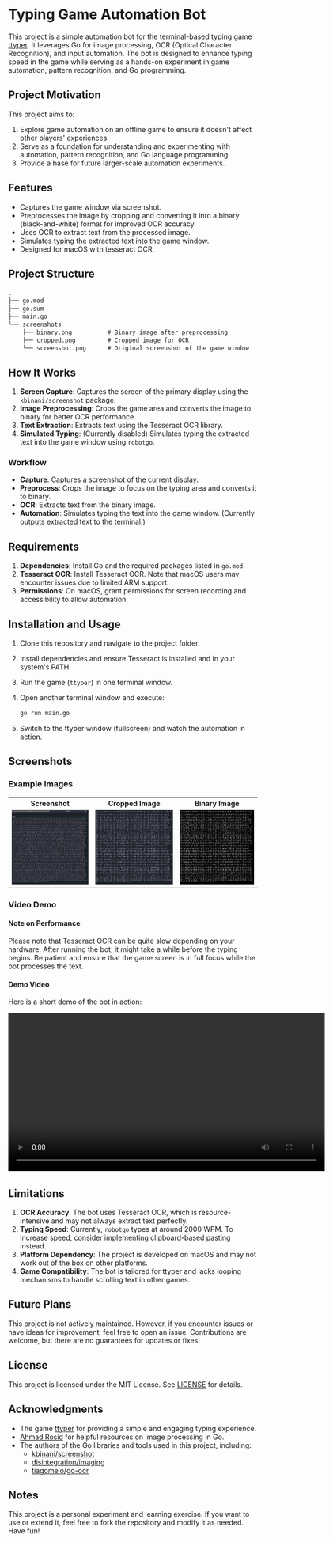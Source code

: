 # Typing Game Automation Bot

This project is a simple automation bot for the terminal-based typing game [ttyper](https://github.com/MaxCodesIO/ttyper). It leverages Go for image processing, OCR (Optical Character Recognition), and input automation. The bot is designed to enhance typing speed in the game while serving as a hands-on experiment in game automation, pattern recognition, and Go programming.

## Project Motivation

This project aims to:

1. Explore game automation on an offline game to ensure it doesn't affect other players' experiences.
2. Serve as a foundation for understanding and experimenting with automation, pattern recognition, and Go language programming.
3. Provide a base for future larger-scale automation experiments.

## Features

- Captures the game window via screenshot.
- Preprocesses the image by cropping and converting it into a binary (black-and-white) format for improved OCR accuracy.
- Uses OCR to extract text from the processed image.
- Simulates typing the extracted text into the game window.
- Designed for macOS with tesseract OCR.

## Project Structure

```
.
├── go.mod
├── go.sum
├── main.go
└── screenshots
    ├── binary.png          # Binary image after preprocessing
    ├── cropped.png         # Cropped image for OCR
    └── screenshot.png      # Original screenshot of the game window
```

## How It Works

1. **Screen Capture**: Captures the screen of the primary display using the `kbinani/screenshot` package.
2. **Image Preprocessing**: Crops the game area and converts the image to binary for better OCR performance.
3. **Text Extraction**: Extracts text using the Tesseract OCR library.
4. **Simulated Typing**: (Currently disabled) Simulates typing the extracted text into the game window using `robotgo`.

### Workflow

- **Capture**: Captures a screenshot of the current display.
- **Preprocess**: Crops the image to focus on the typing area and converts it to binary.
- **OCR**: Extracts text from the binary image.
- **Automation**: Simulates typing the text into the game window. (Currently outputs extracted text to the terminal.)

## Requirements

1. **Dependencies**: Install Go and the required packages listed in `go.mod`.
2. **Tesseract OCR**: Install Tesseract OCR. Note that macOS users may encounter issues due to limited ARM support.
3. **Permissions**: On macOS, grant permissions for screen recording and accessibility to allow automation.

## Installation and Usage

1. Clone this repository and navigate to the project folder.
2. Install dependencies and ensure Tesseract is installed and in your system's PATH.
3. Run the game (`ttyper`) in one terminal window.
4. Open another terminal window and execute:

   ```bash
   go run main.go
   ```

5. Switch to the ttyper window (fullscreen) and watch the automation in action.

## Screenshots

### Example Images

<table>
  <tr>
    <th>Screenshot</th>
    <th>Cropped Image</th>
    <th>Binary Image</th>
  </tr>
  <tr>
    <td><img src="screenshots/screenshot.png" alt="Screenshot" height="150"></td>
    <td><img src="screenshots/cropped.png" alt="Cropped" height="150"></td>
    <td><img src="screenshots/binary.png" alt="Binary" height="150"></td>
  </tr>
</table>

### Video Demo

#### Note on Performance
Please note that Tesseract OCR can be quite slow depending on your hardware. After running the bot, it might take a while before the typing begins. Be patient and ensure that the game screen is in full focus while the bot processes the text.

#### Demo Video
Here is a short demo of the bot in action:

<video controls width="640">
  <source src="screenshots/demo.mov" type="video/mp4">
  Your browser does not support the video tag.
</video>

## Limitations

1. **OCR Accuracy**: The bot uses Tesseract OCR, which is resource-intensive and may not always extract text perfectly.
2. **Typing Speed**: Currently, `robotgo` types at around 2000 WPM. To increase speed, consider implementing clipboard-based pasting instead.
3. **Platform Dependency**: The project is developed on macOS and may not work out of the box on other platforms.
4. **Game Compatibility**: The bot is tailored for ttyper and lacks looping mechanisms to handle scrolling text in other games.

## Future Plans

This project is not actively maintained. However, if you encounter issues or have ideas for improvement, feel free to open an issue. Contributions are welcome, but there are no guarantees for updates or fixes.

## License

This project is licensed under the MIT License. See [LICENSE](LICENSE) for details.

## Acknowledgments

- The game [ttyper](https://github.com/MaxCodesIO/ttyper) for providing a simple and engaging typing experience.
- [Ahmad Rosid](https://ahmadrosid.com/blog/golang-img-crop) for helpful resources on image processing in Go.
- The authors of the Go libraries and tools used in this project, including:
  - [kbinani/screenshot](https://github.com/kbinani/screenshot)
  - [disintegration/imaging](https://github.com/disintegration/imaging)
  - [tiagomelo/go-ocr](https://github.com/tiagomelo/go-ocr)

## Notes

This project is a personal experiment and learning exercise. If you want to use or extend it, feel free to fork the repository and modify it as needed. Have fun!

